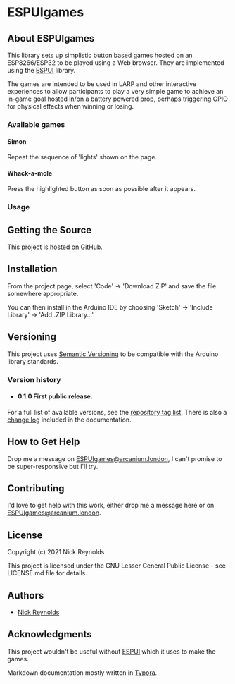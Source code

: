 # ESPUIgames

## About ESPUIgames

This library sets up simplistic button based games hosted on an ESP8266/ESP32 to be played using a Web browser. They are implemented using the [ESPUI](https://github.com/s00500/ESPUI) library.

The games are intended to be used in LARP and other interactive experiences to allow participants to play a very simple game to achieve an in-game goal hosted in/on a battery powered prop, perhaps triggering GPIO for physical effects when winning or losing.

### Available games

#### Simon

Repeat the sequence of 'lights' shown on the page.

#### Whack-a-mole

Press the highlighted button as soon as possible after it appears.

### Usage

## Getting the Source

This project is [hosted on GitHub](https://github.com/ncmreynolds/espuiGames).

## Installation

From the project page, select 'Code' -> 'Download ZIP' and save the file somewhere appropriate.

You can then install in the Arduino IDE by choosing 'Sketch' -> 'Include Library' -> 'Add .ZIP Library...'.

## Versioning

This project uses [Semantic Versioning](http://semver.org/) to be compatible with the Arduino library standards.

### Version history

- #### 0.1.0 First public release.


For a full list of available versions, see the [repository tag list](https://github.com/ncmreynolds/ESPUIgames/tags). There is also a [change log](documentation/CHANGELOG.md) included in the documentation.

## How to Get Help

Drop me a message on ESPUIgames@arcanium.london, I can't promise to be super-responsive but I'll try.

## Contributing

I'd love to get help with this work, either drop me a message here or on ESPUIgames@arcanium.london.

## License

Copyright (c) 2021 Nick Reynolds

This project is licensed under the GNU Lesser General Public License - see LICENSE.md file for details.

## Authors

- [Nick Reynolds](https://github.com/ncmreynolds)

## Acknowledgments

This project wouldn't be useful without [ESPUI](https://github.com/s00500/ESPUI) which it uses to make the games.

Markdown documentation mostly written in [Typora](https://typora.io/).